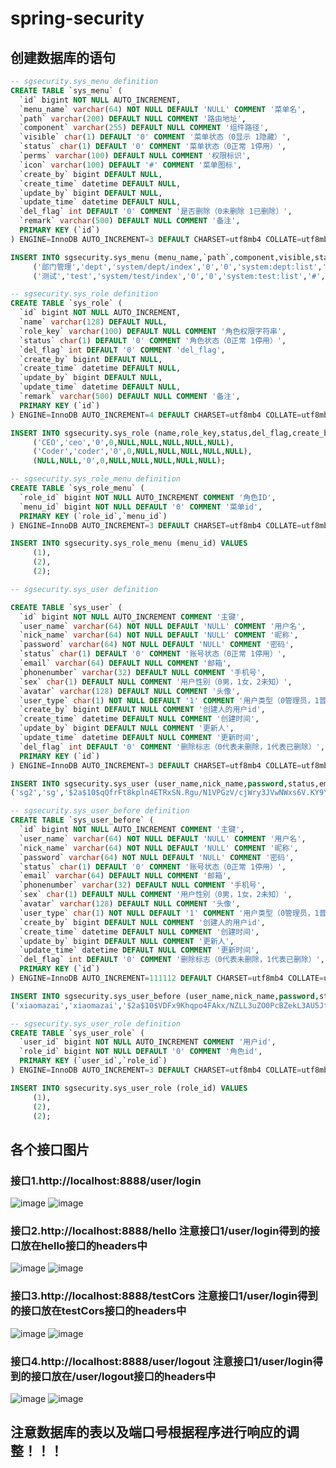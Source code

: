 # spring-security
## 创建数据库的语句
```sql
-- sgsecurity.sys_menu definition
CREATE TABLE `sys_menu` (
  `id` bigint NOT NULL AUTO_INCREMENT,
  `menu_name` varchar(64) NOT NULL DEFAULT 'NULL' COMMENT '菜单名',
  `path` varchar(200) DEFAULT NULL COMMENT '路由地址',
  `component` varchar(255) DEFAULT NULL COMMENT '组件路径',
  `visible` char(1) DEFAULT '0' COMMENT '菜单状态（0显示 1隐藏）',
  `status` char(1) DEFAULT '0' COMMENT '菜单状态（0正常 1停用）',
  `perms` varchar(100) DEFAULT NULL COMMENT '权限标识',
  `icon` varchar(100) DEFAULT '#' COMMENT '菜单图标',
  `create_by` bigint DEFAULT NULL,
  `create_time` datetime DEFAULT NULL,
  `update_by` bigint DEFAULT NULL,
  `update_time` datetime DEFAULT NULL,
  `del_flag` int DEFAULT '0' COMMENT '是否删除（0未删除 1已删除）',
  `remark` varchar(500) DEFAULT NULL COMMENT '备注',
  PRIMARY KEY (`id`)
) ENGINE=InnoDB AUTO_INCREMENT=3 DEFAULT CHARSET=utf8mb4 COLLATE=utf8mb4_0900_ai_ci COMMENT='菜单表';

INSERT INTO sgsecurity.sys_menu (menu_name,`path`,component,visible,status,perms,icon,create_by,create_time,update_by,update_time,del_flag,remark) VALUES
	 ('部门管理','dept','system/dept/index','0','0','system:dept:list','#',NULL,NULL,NULL,NULL,0,NULL),
	 ('测试','test','system/test/index','0','0','system:test:list','#',NULL,NULL,NULL,NULL,0,NULL);

-- sgsecurity.sys_role definition
CREATE TABLE `sys_role` (
  `id` bigint NOT NULL AUTO_INCREMENT,
  `name` varchar(128) DEFAULT NULL,
  `role_key` varchar(100) DEFAULT NULL COMMENT '角色权限字符串',
  `status` char(1) DEFAULT '0' COMMENT '角色状态（0正常 1停用）',
  `del_flag` int DEFAULT '0' COMMENT 'del_flag',
  `create_by` bigint DEFAULT NULL,
  `create_time` datetime DEFAULT NULL,
  `update_by` bigint DEFAULT NULL,
  `update_time` datetime DEFAULT NULL,
  `remark` varchar(500) DEFAULT NULL COMMENT '备注',
  PRIMARY KEY (`id`)
) ENGINE=InnoDB AUTO_INCREMENT=4 DEFAULT CHARSET=utf8mb4 COLLATE=utf8mb4_0900_ai_ci COMMENT='角色表';

INSERT INTO sgsecurity.sys_role (name,role_key,status,del_flag,create_by,create_time,update_by,update_time,remark) VALUES
	 ('CEO','ceo','0',0,NULL,NULL,NULL,NULL,NULL),
	 ('Coder','coder','0',0,NULL,NULL,NULL,NULL,NULL),
	 (NULL,NULL,'0',0,NULL,NULL,NULL,NULL,NULL);

-- sgsecurity.sys_role_menu definition
CREATE TABLE `sys_role_menu` (
  `role_id` bigint NOT NULL AUTO_INCREMENT COMMENT '角色ID',
  `menu_id` bigint NOT NULL DEFAULT '0' COMMENT '菜单id',
  PRIMARY KEY (`role_id`,`menu_id`)
) ENGINE=InnoDB AUTO_INCREMENT=3 DEFAULT CHARSET=utf8mb4 COLLATE=utf8mb4_0900_ai_ci;

INSERT INTO sgsecurity.sys_role_menu (menu_id) VALUES
	 (1),
	 (2),
	 (2);

-- sgsecurity.sys_user definition

CREATE TABLE `sys_user` (
  `id` bigint NOT NULL AUTO_INCREMENT COMMENT '主键',
  `user_name` varchar(64) NOT NULL DEFAULT 'NULL' COMMENT '用户名',
  `nick_name` varchar(64) NOT NULL DEFAULT 'NULL' COMMENT '昵称',
  `password` varchar(64) NOT NULL DEFAULT 'NULL' COMMENT '密码',
  `status` char(1) DEFAULT '0' COMMENT '账号状态（0正常 1停用）',
  `email` varchar(64) DEFAULT NULL COMMENT '邮箱',
  `phonenumber` varchar(32) DEFAULT NULL COMMENT '手机号',
  `sex` char(1) DEFAULT NULL COMMENT '用户性别（0男，1女，2未知）',
  `avatar` varchar(128) DEFAULT NULL COMMENT '头像',
  `user_type` char(1) NOT NULL DEFAULT '1' COMMENT '用户类型（0管理员，1普通用户）',
  `create_by` bigint DEFAULT NULL COMMENT '创建人的用户id',
  `create_time` datetime DEFAULT NULL COMMENT '创建时间',
  `update_by` bigint DEFAULT NULL COMMENT '更新人',
  `update_time` datetime DEFAULT NULL COMMENT '更新时间',
  `del_flag` int DEFAULT '0' COMMENT '删除标志（0代表未删除，1代表已删除）',
  PRIMARY KEY (`id`)
) ENGINE=InnoDB AUTO_INCREMENT=3 DEFAULT CHARSET=utf8mb4 COLLATE=utf8mb4_0900_ai_ci COMMENT='用户表';

INSERT INTO sgsecurity.sys_user (user_name,nick_name,password,status,email,phonenumber,sex,avatar,user_type,create_by,create_time,update_by,update_time,del_flag) VALUES	 ('sg','sg','$2a$10$hEtDd0gl.twQBoqhg3bS6.rt55H2msPGCrclF02uono0pHzvzZjma','0',NULL,NULL,NULL,NULL,'1',NULL,NULL,NULL,NULL,0),
('sg2','sg','$2a$10$qQfrFt8kpln4ETRxSN.Rgu/N1VPGzV/cjWry3JVwNWxs6V.KY9Y8O','0',NULL,NULL,NULL,NULL,'1',NULL,NULL,NULL,NULL,0);

-- sgsecurity.sys_user_before definition
CREATE TABLE `sys_user_before` (
  `id` bigint NOT NULL AUTO_INCREMENT COMMENT '主键',
  `user_name` varchar(64) NOT NULL DEFAULT 'NULL' COMMENT '用户名',
  `nick_name` varchar(64) NOT NULL DEFAULT 'NULL' COMMENT '昵称',
  `password` varchar(64) NOT NULL DEFAULT 'NULL' COMMENT '密码',
  `status` char(1) DEFAULT '0' COMMENT '账号状态（0正常 1停用）',
  `email` varchar(64) DEFAULT NULL COMMENT '邮箱',
  `phonenumber` varchar(32) DEFAULT NULL COMMENT '手机号',
  `sex` char(1) DEFAULT NULL COMMENT '用户性别（0男，1女，2未知）',
  `avatar` varchar(128) DEFAULT NULL COMMENT '头像',
  `user_type` char(1) NOT NULL DEFAULT '1' COMMENT '用户类型（0管理员，1普通用户）',
  `create_by` bigint DEFAULT NULL COMMENT '创建人的用户id',
  `create_time` datetime DEFAULT NULL COMMENT '创建时间',
  `update_by` bigint DEFAULT NULL COMMENT '更新人',
  `update_time` datetime DEFAULT NULL COMMENT '更新时间',
  `del_flag` int DEFAULT '0' COMMENT '删除标志（0代表未删除，1代表已删除）',
  PRIMARY KEY (`id`)
) ENGINE=InnoDB AUTO_INCREMENT=111112 DEFAULT CHARSET=utf8mb4 COLLATE=utf8mb4_0900_ai_ci COMMENT='用户表';

INSERT INTO sgsecurity.sys_user_before (user_name,nick_name,password,status,email,phonenumber,sex,avatar,user_type,create_by,create_time,update_by,update_time,del_flag) VALUES
('xiaomazai','xiaomazai','$2a$10$VDFx9Khqpo4FAkx/NZLL3uZO0PcBZekL3AU5JtzJuuxbn2emZUCUK','0',NULL,NULL,NULL,NULL,'1',NULL,NULL,NULL,NULL,0);

-- sgsecurity.sys_user_role definition
CREATE TABLE `sys_user_role` (
  `user_id` bigint NOT NULL AUTO_INCREMENT COMMENT '用户id',
  `role_id` bigint NOT NULL DEFAULT '0' COMMENT '角色id',
  PRIMARY KEY (`user_id`,`role_id`)
) ENGINE=InnoDB AUTO_INCREMENT=3 DEFAULT CHARSET=utf8mb4 COLLATE=utf8mb4_0900_ai_ci;

INSERT INTO sgsecurity.sys_user_role (role_id) VALUES
	 (1),
	 (2),
	 (2);
```
## 各个接口图片
### 接口1.http://localhost:8888/user/login
![image](https://github.com/xiaoguzai/spring-security/assets/31726901/fc1ae5c1-7d2e-4a86-9b3c-264fd6fb7e77)
![image](https://github.com/xiaoguzai/spring-security/assets/31726901/f9a93633-4a64-445b-b64b-a00756199eac)
### 接口2.http://localhost:8888/hello 注意接口1/user/login得到的接口放在hello接口的headers中
![image](https://github.com/xiaoguzai/spring-security/assets/31726901/d36e3319-c4ff-407a-a3f8-ffb123ddad9c)
![image](https://github.com/xiaoguzai/spring-security/assets/31726901/724ed6c8-6930-4c6d-861e-700ab08291ef)
### 接口3.http://localhost:8888/testCors 注意接口1/user/login得到的接口放在testCors接口的headers中
![image](https://github.com/xiaoguzai/spring-security/assets/31726901/a037dd6c-db16-48c3-b726-3d4ce5d3fb8e)
![image](https://github.com/xiaoguzai/spring-security/assets/31726901/f7112bc2-9ea3-480f-81ab-f9c40c6fa3b8)
### 接口4.http://localhost:8888/user/logout 注意接口1/user/login得到的接口放在/user/logout接口的headers中
![image](https://github.com/xiaoguzai/spring-security/assets/31726901/971e05ec-33bd-4c78-801a-49e64305caa8)
![image](https://github.com/xiaoguzai/spring-security/assets/31726901/43819273-5050-47a0-b738-fdde2ccb068d)


## 注意数据库的表以及端口号根据程序进行响应的调整！！！
